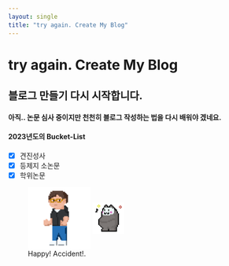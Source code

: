 ```yaml
---
layout: single
title: "try again. Create My Blog"
---
```

try again. Create My Blog 
===


블로그 만들기 다시 시작합니다.
---


#### 아직.. 논문 심사 중이지만 천천히 블로그 작성하는 법을 다시 배워야 겠네요.

#### 2023년도의 Bucket-List
- [x] 견진성사
- [x] 등제지 소논문 
- [x] 학위논문

<figure class="half">
  <a href="link"><img src="/images/KEC_05.gif" align=center width="30%" height="30%" ></a>
  <a href="link"><img src="/images/TableBear.gif" align=center width="15%" height="15%"></a>
  <figcaption> Happy! Accident!.</figcaption>
</figure>


<!-- ![철!](/images/KEC_05.gif){: width="20%" height="20%"}{: .center} 
![happy bear~!](/images/TableBear.gif){: width="20%" height="20%"}{: .center}
#### Happy! Accident! -->
